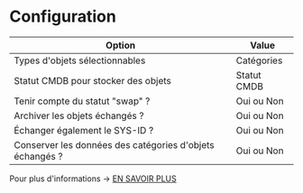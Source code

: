 # Configuration

| Option | Value |
| - | - |
| Types d'objets sélectionnables | Catégories |
| Statut CMDB pour stocker des objets | Statut CMDB |
| Tenir compte du statut "swap" ? | Oui ou Non |
| Archiver les objets échangés ? | Oui ou Non |
| Échanger également le SYS-ID ? | Oui ou Non |
| Conserver les données des catégories d'objets échangés ? | Oui ou Non |

Pour plus d'informations -> [EN SAVOIR PLUS](../../../../../i-doit-pro-add-ons/replacement.md) 
